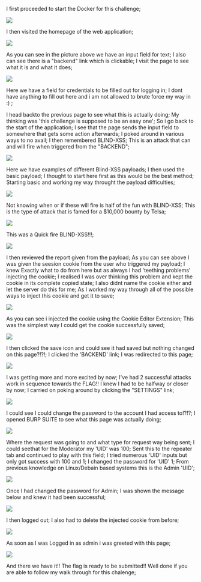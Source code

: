 I first proceeded to start the Docker for this challenge;

<img src= "./kryptos start.png">

I then visited the homepage of the web application;

<img src= "./kryptos homepage.png">

As you can see in the picture above we have an input field for text;
I also can see there is a "backend" link which is clickable;
I visit the page to see what it is and what it does;

<img src= "./kryptos login.png">

Here we have a field for credentials to be filled out for logging in;
I dont have anything to fill out here and i am not allowed to brute force my way in :) ;

I head backto the previous page to see what this is actually doing;
My thinking was 'this challenge is supposed to be an easy one'; 
So i go back to the start of the application;
I see that the page sends the input field to somewhere that gets some action afterwards;
I poked around in various ways to no avail;
I then remembered BLIND-XSS;
This is an attack that can and will fire when triggered from the "BACKEND";

<img src= "./xsshunter payload page.png">

Here we have examples of different Blind-XSS payloads;
I then used the basic payload;
I thought to start here first as this would be the best method;
Starting basic and working my way throught the payload difficulties;

<img src= "./kryptos home and payload.png">

Not knowing when or if these will fire is half of the fun with BLIND-XSS;
This is the type of attack that is famed for a $10,000 bounty by Telsa;

<img src= "./xsshunter payload fire.png">

This was a Quick fire BLIND-XSS!!!;

<img src= "./xsshunter report.png">

I then reviewed the report given from the payload;
As you can see above I was given the seesion cookie from the user who triggered my payload;
I knew Exactly what to do from here but as always i had 'teething problems' injecting the cookie;
I realised I was over thinking this problem and kept the cookie in its complete copied state;
I also didnt name the cookie either and let the server do this for me;
As I worked my way through all of the possible ways to inject this cookie and get it to save;

<img src= "./kryptos adding cookie homepage.png">

As you can see i injected the cookie using the Cookie Editor Extension;
This was the simplest way I could get the cookie successfully saved;

<img src= "./kryptos injecting cookie.png">

I then clicked the save icon and could see it had saved but nothing changed on this page?!?!;
I clicked the 'BACKEND' link;
I was redirected to this page;

<img src= "./kryptos tickets.png">

I was getting more and more excited by now;
I've had 2 successful attacks work in sequence towards the FLAG!!
I knew I had to be halfway or closer by now;
I carried on poking around by clicking the "SETTINGS" link;

<img src= "./kryptos settings.png">

I could see I could change the password to the account I had access to!?!?;
I opened BURP SUITE to see what this page was actually doing;

<img src= "./starting burpsuite.png">

Where the request was going to and what type for request way being sent;
I could seethat for the Moderator my 'UID' was 100;
Sent this to the repeater tab and continued to play with this field;
I tried numerous 'UID' inputs but only got success with 100 and 1;
I changed the password for 'UID' 1;
From previous knowledge on Linux/Debain based systems this is the Admin 'UID';

<img src= "./intercepted code in burpsuite.png">

Once I had changed the password for Admin;
I was shown the message below and knew it had been successful;

<img src= "./kryptos change password.png">

I then logged out;
I also had to delete the injected cookie from before;

<img src= "./kryptos admin login.png">

As soon as I was Logged in as admin i was greeted with this page;

<img src= "./kryptos vault flag.png">

And there we have it!!
The flag is ready to be submitted!!
Well done if you are able to follow my walk through for this chalenge;

